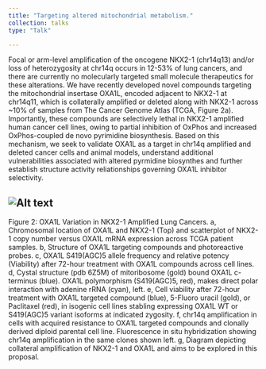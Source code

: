 ```yaml
---
title: "Targeting altered mitochondrial metabolism."
collection: talks
type: "Talk"

---
```

Focal or arm-level amplification of the oncogene NKX2-1 (chr14q13) and/or loss of heterozygosity at chr14q occurs in 12-53% of lung cancers, and there are currently no molecularly targeted small molecule therapeutics for these alterations. We have recently developed novel compounds targeting the mitochondrial insertase OXA1L, encoded adjacent to NKX2-1 at chr14q11, which is collaterally amplified or deleted along with NKX2-1 across ~10% of samples from The Cancer Genome Atlas (TCGA, Figure 2a). Importantly, these compounds are selectively lethal in NKX2-1 amplified human cancer cell lines, owing to partial inhibition of OxPhos and increased OxPhos-coupled de novo pyrimidine biosynthesis. Based on this mechanism, we seek to validate OXA1L as a target in chr14q amplified and deleted cancer cells and animal models, understand additional vulnerabilities associated with altered pyrmidine biosynthes and further establish structure activity reliationships governing OXA1L inhibitor selectivity.

![Alt text](/images/Figure_2_l.png)
------
Figure 2: OXA1L Variation in NKX2-1 Amplified Lung Cancers. a, Chromosomal location of OXA1L and NKX2-1 (Top) and scatterplot of NKX2-1 copy number versus OXA1L mRNA expression across TCGA patient samples. b, Structure of OXA1L targeting compounds and photoreactive probes. c, OXA1L S419(AGC)5 allele frequency and relative potency (Viability) after 72-hour treatment with OXA1L compounds across cell lines. d, Cystal structure (pdb 6Z5M) of mitoribosome (gold) bound OXA1L c-terminus (blue). OXA1L polymorphism (S419(AGC)5, red), makes direct polar interaction with adenine rRNA (cyan), left. e, Cell viability after 72-hour treatment with OXA1L targeted compound (blue), 5-Fluoro uracil (gold), or Paclitaxel (red), in isogenic cell lines stabling expressing OXA1L WT or S419(AGC)5 variant isoforms at indicated zygosity. f, chr14q amplification in cells with acquired resistance to OXA1L targeted compounds and clonally derived diploid parental cell line. Fluorescence in situ hybridization showing chr14q amplification in the same clones shown left. g, Diagram depicting collateral amplification of NKX2-1 and OXA1L and aims to be explored in this proposal. 